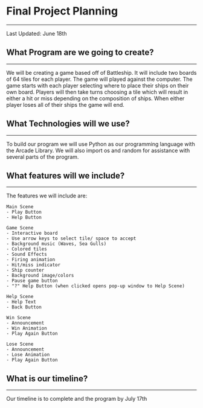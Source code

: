 # Final Project Planning
---
Last Updated: June 18th
## What Program are we going to create?
---
We will be creating a game based off of Battleship. It will include two boards of 64 tiles for each player. The game will played against the computer. The game starts with each player selecting where to place their ships on their own board. Players will then take turns choosing a tile which will result in either a hit or miss depending on the composition of ships. When either player loses all of their ships the game will end.

## What Technologies will we use?
---
To build our program we will use Python as our programming language with the Arcade Library. We will also import os and random for assistance with several parts of the program.

## What features will we include?
---
The features we will include are:

    Main Scene
    - Play Button
    - Help Button

    Game Scene
    - Interactive board
    - Use arrow keys to select tile/ space to accept
    - Background music (Waves, Sea Gulls)
    - Colored tiles
    - Sound Effects
    - Firing animation
    - Hit/miss indicator
    - Ship counter
    - Background image/colors
    - Pause game button
    - "?" Help Button (when clicked opens pop-up window to Help Scene)

    Help Scene
    - Help Text
    - Back Button

    Win Scene
    - Announcement
    - Win Animation
    - Play Again Button

    Lose Scene
    - Announcement
    - Lose Animation
    - Play Again Button

## What is our timeline?
---
Our timeline is to complete and the program by July 17th
